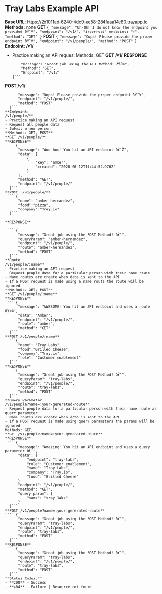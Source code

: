 # Tray Labs Example API

**Base URL**: https://2b1011ad-6240-4dc9-ae58-284faaa14e80.trayapp.io
**Methods:** none
**GET**
    ```{
        "message": "Uh-Oh! I do not know the endpoint you provided ðŸ˜¥",
        "endpoint": "/v1/",
        "incorrect" endpoint: "/",
        "method": "GET"
    }```
**POST**
    ```{
        "message": "Oops! Please provide the proper endpoint ðŸ˜¥",
        "endpoint": "/v1/people/",
        "method": "POST"
    }```
**Endpoint: 
/v1/**
- Practice making an API request
Methods: GET
**GET /v1/**
**RESPONSE**
    ```{
        "message": "Great job using the GET Method! ðŸŽ‰",
        "Method": "GET",
        "Endpoint": "/v1/"
    }```
**POST /v1/**
  ```  {
        "message": "Oops! Please provide the proper endpoint ðŸ˜¥",
        "endpoint": "/v1/people/",
        "method": "POST"
    }```
**Endpoint: 
/v1/people/**
- Practice making an API request
- Request all people data
- Submit a new person
**Methods: GET, POST**
**GET /v1/people/**
**RESPONSE**
    ```{
        "message": "Woo-hoo! You hit an API endpoint ðŸ˜Ž",
        "data": [
            {
                "key": "amber",
                "created": "2020-06-12T10:44:52.976Z"
            }
        ],
        "method": "GET",
        "endpoint": "/v1/people/"
    }```
**POST  /v1/people/**
   ``` {
        "name": "amber hernandez",
        "food":"pizza",
        "company":"Tray.io"
    }```
    
**RESPONSE**

   ``` {
        "message": "Great job using the POST Method! ðŸ‘",
        "queryParam": "amber-hernandez",
        "endpoint": "/v1/people/",
        "route": "amber-hernandez",
        "method": "POST"
    }```
**Route
/v1/people/:name**
- Practice making an API request
- Request people data for a particular person with their name route
- Name routes are create when data is sent to the API
- If a POST request is made using a name route the route will be ignored
**Methods: GET, POST**
**GET /v1/people/:name**
**RESPONSE**
   ``` {
        "message": "AWESOME! You hit an API endpoint and uses a route ðŸ¤©",
        "data": "Amber",
        "endpoint": "/v1/people/",
        "route": "amber",
        "method": "GET"
    }```
**POST /v1/people/:name**
    ```{
        "name": "Tray Labs",
        "food":"Grilled Cheese",
        "company":"Tray.io",
        "role": "Customer enablement"
    }```
**RESPONSE**
    ```{
        "message": "Great job using the POST Method! ðŸ‘",
        "queryParam": "tray-labs",
        "endpoint": "/v1/people/",
        "route": "tray-labs",
        "method": "POST"
    }```
**Query Parameter
/v1/people?name=:your-generated-route**
- Request people data for a particular person with their name route as query parameter
- Name routes are create when data is sent to the API
- If a POST request is made using query parameters the params will be ignored
Methods: GET,
**GET /v1/people?name=:your-generated-route**
**RESPONSE**
   ``` {
        "message": "Amazing! You hit an API endpoint and uses a query parameter ðŸ‘",
        "data": {
            "endpoint": "tray-labs",
            "role": "Customer enablement",
            "name": "Tray Labs",
            "company": "Tray.io",
            "food": "Grilled Cheese"
        },
        "endpoint": "/v1/people/",
        "method": "GET",
        "query param": {
            "name": "tray-labs"
        }
    }```
**POST /v1/people?name=:your-generated-route**
  ```  {
        "message": "Great job using the POST Method! ðŸ‘",
        "queryParam": "tray-labs",
        "endpoint": "/v1/people/",
        "route": "tray-labs",
        "method": "POST"
    }```
**RESPONSE**
   ``` {
        "message": "Great job using the POST Method! ðŸ‘",
        "queryParam": "tray-labs",
        "endpoint": "/v1/people/",
        "route": "tray-labs",
        "method": "POST"
    }```
**Status Codes:**
 - **200** - Success 
 - **404** - Failure | Resource not found
